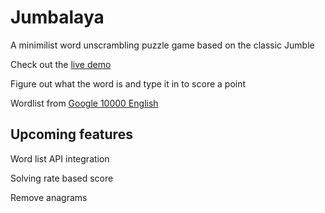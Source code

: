 # Jumbalaya

A minimilist word unscrambling puzzle game based on the classic Jumble


Check out the [live demo](https://david340804.github.io/jumbalaya/Jumbalaya.html)

Figure out what the word is and type it in to score a point

Wordlist from [Google 10000 English](https://github.com/first20hours/google-10000-english)

## Upcoming features

Word list API integration

Solving rate based score

Remove anagrams
